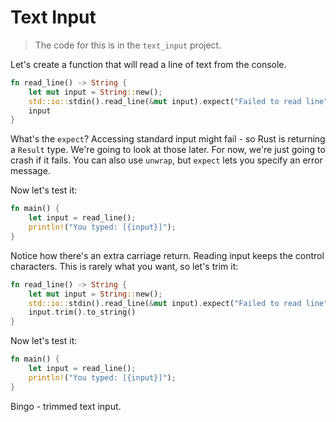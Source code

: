 # Text Input

> The code for this is in the `text_input` project.

Let's create a function that will read a line of text from the console.

```rust
fn read_line() -> String {
    let mut input = String::new();
    std::io::stdin().read_line(&mut input).expect("Failed to read line");
    input
}
```

What's the `expect`? Accessing standard input might fail - so Rust is returning a `Result` type. We're going to look at those later. For now, we're just going to crash if it fails. You can also use `unwrap`, but `expect` lets you specify an error message.

Now let's test it:

```rust
fn main() {
    let input = read_line();
    println!("You typed: [{input}]");
}
```

Notice how there's an extra carriage return. Reading input keeps the control characters. This is rarely what you want, so let's trim it:

```rust
fn read_line() -> String {
    let mut input = String::new();
    std::io::stdin().read_line(&mut input).expect("Failed to read line");
    input.trim().to_string()
}
```

Now let's test it:

```rust
fn main() {
    let input = read_line();
    println!("You typed: [{input}]");
}
```

Bingo - trimmed text input.